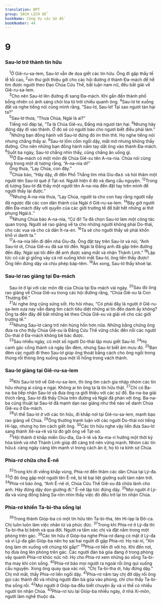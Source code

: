 ```yaml
---
translation: BPT
group: SÁCH LỊCH SỬ
bookName: Công Vụ các Sứ đồ 
bookNumber: 44
---
```


<div class="title"><h1>9</h1><h3>Sau-lơ trở thành tín hữu</h3></div>
<span class="verse cong_9_1"> <sup>1</sup>Ở Giê-ru-sa-lem, Sau-lơ vẫn đe dọa giết các tín hữu. Ông đi gặp thầy tế lễ tối cao,</span>
<span class="verse cong_9_2"><sup>2</sup>xin thư giới thiệu gởi cho các hội đường ở thành Đa-mách để hễ tìm được người theo Đạo Chúa Cứu Thế, bất luận nam nữ, đều bắt giải về Giê-ru-sa-lem.<br/></span>
<span class="verse cong_9_3"> <sup>3</sup>Cho nên Sau-lơ lên đường đi sang Đa-mách. Khi gần đến thành phố bỗng nhiên có ánh sáng chói lòa từ trời chiếu quanh ông.</span>
<span class="verse cong_9_4"><sup>4</sup>Sau-lơ té xuống đất và nghe tiếng nói cùng mình rằng, “Sau-lơ, Sau-lơ! Tại sao ngươi tàn hại ta?”<br/></span>
<span class="verse cong_9_5"> <sup>5</sup>Sau-lơ thưa, “Thưa Chúa, Ngài là ai?”<br/> Tiếng nói đáp lại, “Ta là Chúa Giê-xu, Đấng mà ngươi tàn hại.</span>
<span class="verse cong_9_6"><sup>6</sup>Nhưng hãy đứng dậy đi vào thành. Ở đó sẽ có người bảo cho ngươi biết điều phải làm.”<br/></span>
<span class="verse cong_9_7"> <sup>7</sup>Những bạn đồng hành với Sau-lơ đứng đó im thin thít. Họ nghe tiếng nói nhưng chẳng thấy ai.</span>
<span class="verse cong_9_8"><sup>8</sup>Sau-lơ lồm cồm ngồi dậy, mắt mở nhưng không thấy đường. Cho nên những bạn đồng hành nắm tay dắt ông vào thành Đa-mách.</span>
<span class="verse cong_9_9"><sup>9</sup>Suốt ba ngày, Sau-lơ chẳng nhìn thấy, cũng chẳng ăn uống gì.<br/></span>
<span class="verse cong_9_10"> <sup>10</sup>Ở Đa-mách có một môn đệ Chúa Giê-xu tên A-na-nia. Chúa nói cùng ông trong một dị tượng rằng, “A-na-nia ơi!”<br/> Ông thưa, “Lạy Chúa, con đây.”<br/></span>
<span class="verse cong_9_11"> <sup>11</sup>Chúa bảo, “Hãy dậy, đi đến Phố Thẳng tìm nhà Giu-đa<a data-toggle="tooltip" data-placement="bottom" title="Ông nầy trùng tên với hai sứ đồ cũng tên Giu-đa.">⚓</a> và hỏi thăm một người tên Sau-lơ quê ở Tạt-xơ. Người hiện ở đó và đang cầu nguyện.</span>
<span class="verse cong_9_12"><sup>12</sup>Trong dị tượng Sau-lơ đã thấy một người tên A-na-nia đến đặt tay trên mình để người thấy lại được.”<br/></span>
<span class="verse cong_9_13"> <sup>13</sup>Nhưng A-na-nia thưa, “Lạy Chúa, người ta cho con hay rằng người nầy đã ngược đãi các con dân thánh của Ngài ở Giê-ru-sa-lem.</span>
<span class="verse cong_9_14"><sup>14</sup>Bây giờ người đến Đa-mách đây với quyền của các giới trưởng tế để bắt hết những ai thờ phụng Ngài<a data-toggle="tooltip" data-placement="bottom" title="Nguyên văn, “kêu cầu danh Ngài,” chứng tỏ họ đặt niềm tin nơi Chúa Giê-xu bằng cách thờ phụng Ngài hay cầu xin Ngài giúp đỡ.">⚓</a>.”<br/></span>
<span class="verse cong_9_15"> <sup>15</sup>Nhưng Chúa bảo A-na-nia, “Cứ đi! Ta đã chọn Sau-lơ làm một công tác quan trọng. Người sẽ rao giảng về ta cho những người không phải Do-thái, cho các vua và cho cả dân Ít-ra-en.</span>
<span class="verse cong_9_16"><sup>16</sup>Ta sẽ cho người thấy sẽ phải khốn khổ vì danh ta.”<br/></span>
<span class="verse cong_9_17"> <sup>17</sup>A-na-nia liền đi đến nhà Giu-đa. Ông đặt tay trên Sau-lơ và nói, “Anh Sau-lơ ơi, Chúa Giê-xu đã sai tôi đến. Ngài là Đấng anh đã gặp trên đường đến đây. Ngài sai tôi đến để anh được sáng mắt và nhận Thánh Linh.”</span>
<span class="verse cong_9_18"><sup>18</sup>Lập tức có cái gì giống vảy cá rơi xuống khỏi mắt Sau-lơ, ông liền thấy được! Ông liền đứng dậy và chịu phép báp-têm.</span>
<span class="verse cong_9_19"><sup>19</sup>Ăn xong, Sau-lơ thấy khoẻ lại.<br/></span>
<div class="title"><h3>Sau-lơ rao giảng tại Đa-mách</h3></div>
<span class="verse cong_9_19"> Sau-lơ ở lại với các môn đệ của Chúa tại Đa-mách vài ngày.</span>
<span class="verse cong_9_20"><sup>20</sup>Sau đó ông rao giảng về Chúa Giê-xu trong các hội đường rằng, “Chúa Giê-xu là Con Thượng Đế.”<br/></span>
<span class="verse cong_9_21"> <sup>21</sup>Ai nghe ông cũng sửng sốt. Họ hỏi nhau, “Có phải đây là người ở Giê-ru-sa-lem xưa nay vẫn đang tìm cách tiêu diệt những ai tin đến danh ấy không? Ông ta đến đây để bắt những kẻ theo Chúa Giê-xu và giải về cho các giới trưởng tế.”<br/></span>
<span class="verse cong_9_22"> <sup>22</sup>Nhưng Sau-lơ càng trở nên hùng hồn hơn nữa. Những bằng chứng ông đưa ra cho thấy Chúa Giê-xu là Đấng Cứu Thế vững chắc đến nỗi các người Do-thái ở Đa-mách không bẻ bác được.<br/></span>
<span class="verse cong_9_23"> <sup>23</sup>Sau nhiều ngày, có một số người Do-thái lập mưu giết Sau-lơ.</span>
<span class="verse cong_9_24"><sup>24</sup>Họ canh gác cổng thành cả ngày lẫn đêm, nhưng Sau-lơ biết âm mưu đó.</span>
<span class="verse cong_9_25"><sup>25</sup>Ban đêm các người đi theo Sau-lơ giúp ông thoát bằng cách cho ông ngồi trong thúng rồi thòng ông xuống qua một lỗ hổng trong vách thành.<br/></span>
<div class="title"><h3>Sau-lơ giảng tại Giê-ru-sa-lem</h3></div>
<span class="verse cong_9_26"> <sup>26</sup>Khi Sau-lơ trở về Giê-ru-sa-lem, thì ông tìm cách gia nhập nhóm các tín hữu nhưng ai cũng e ngại. Không ai tin ông ta là tín hữu thật.</span>
<span class="verse cong_9_27"><sup>27</sup>Chỉ có Ba-na-ba tiếp nhận Sau-lơ và đưa ông ra giới thiệu với các sứ đồ. Ba-na-ba giải thích rằng, Sau-lơ đã thấy Chúa trên đường và Ngài đã phán với ông. Ba-na-ba cũng thuật lại Sau-lơ đã mạnh dạn rao giảng như thế nào về danh Chúa Giê-xu ở Đa-mách.<br/></span>
<span class="verse cong_9_28"> <sup>28</sup>Vì thế Sau-lơ ở với các tín hữu, đi khắp nơi tại Giê-ru-sa-lem, mạnh bạo rao giảng về Chúa.</span>
<span class="verse cong_9_29"><sup>29</sup>Ông thường tranh luận với các người Do-thái nói tiếng Hi-lạp, nhưng họ tìm cách giết ông.</span>
<span class="verse cong_9_30"><sup>30</sup>Các tín hữu nghe vậy liền đưa Sau-lơ sang thành Xê-xa-rê và từ đó gởi ông về Tạt-xơ.<br/></span>
<span class="verse cong_9_31"> <sup>31</sup>Hội thánh ở khắp miền Giu-đia, Ga-li-lê và Xa-ma-ri hưởng một thời kỳ hòa bình và nhờ Thánh Linh giúp đỡ càng trở nên vững mạnh. Nhóm các tín hữu<a data-toggle="tooltip" data-placement="bottom" title="Nguyên văn, “các thánh đồ,” một danh hiệu dành cho những người tin nhận Chúa Giê-xu. Xem câu 41.">⚓</a> càng ngày càng lớn mạnh vì trong cách ăn ở, họ tỏ ra kính sợ Chúa.<br/></span>
<div class="title"><h3>Phia-rơ chữa cho Ê-nê</h3></div>
<span class="verse cong_9_32"> <sup>32</sup>Trong khi đi viếng khắp vùng, Phia-rơ đến thăm các dân Chúa tại Lý-đa.</span>
<span class="verse cong_9_33"><sup>33</sup>Ở đó ông gặp một người tên Ê-nê, bị tê bại liệt giường suốt tám năm trời.</span>
<span class="verse cong_9_34"><sup>34</sup>Phia-rơ bảo ông, “Anh Ê-nê ơi, Chúa Cứu Thế Giê-xu đã chữa lành cho anh. Hãy đứng dậy dọn giường đi.” Ê-nê lập tức đứng dậy.</span>
<span class="verse cong_9_35"><sup>35</sup>Mọi người ở Lý-đa và vùng đồng bằng Sa-rôn nhìn thấy việc đó đều trở lại tin nhận Chúa.<br/></span>
<div class="title"><h3>Phia-rơ khiến Ta-bi-tha sống lại</h3></div>
<span class="verse cong_9_36"> <sup>36</sup>Trong thành Gióp-ba có một tín hữu tên Ta-bi-tha, tên Hi-lạp là Đô-ca. Chị luôn luôn làm việc nhân từ và phúc đức.</span>
<span class="verse cong_9_37"><sup>37</sup>Trong khi Phia-rơ ở Lý-đa thì Ta-bi-tha bị bệnh và qua đời. Người ra tắm xác chị và đặt nằm trong một phòng trên gác.</span>
<span class="verse cong_9_38"><sup>38</sup>Các tín hữu ở Gióp-ba nghe Phia-rơ đang có mặt ở Lý-đa và vì Lý-đa gần Gióp-ba nên họ sai hai người đi gặp Phia-rơ. Họ nài nỉ, “Xin ông làm ơn xuống với chúng tôi gấp!”</span>
<span class="verse cong_9_39"><sup>39</sup>Phia-rơ liền đi với họ. Khi đến nơi, họ đưa ông lên phòng trên gác. Các người đàn bà góa đang ở trong phòng vây quanh Phia-rơ khóc nức nở. Họ cho Phia-rơ xem những áo xống Ta-bi-tha may khi còn sống.</span>
<span class="verse cong_9_40"><sup>40</sup>Phia-rơ bảo mọi người ra ngoài rồi ông quì xuống cầu nguyện. Xong ông quay qua xác nói, “Chị Ta-bi-tha ơi, hãy đứng dậy.” Chị mở mắt, thấy Phia-rơ liền ngồi dậy.</span>
<span class="verse cong_9_41"><sup>41</sup>Phia-rơ nắm tay chị đỡ dậy rồi ông gọi các thánh đồ và những người đàn bà góa vào phòng, chỉ cho thấy Ta-bi-tha sống rồi.</span>
<span class="verse cong_9_42"><sup>42</sup>Mọi người ở Gióp-ba đều biết chuyện ấy và vì thế có nhiều người tin nhận Chúa.</span>
<span class="verse cong_9_43"><sup>43</sup>Phia-rơ lưu lại Gióp-ba nhiều ngày, ở nhà Xi-môn, người làm nghề thuộc da.<br/></span>
